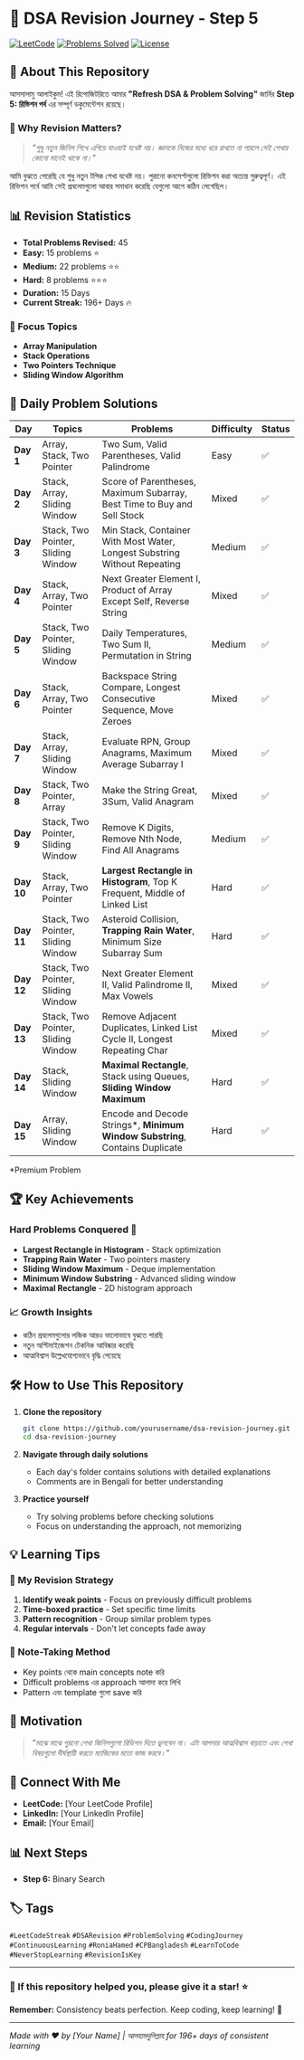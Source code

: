 # 🚀 DSA Revision Journey - Step 5 

[![LeetCode](https://img.shields.io/badge/LeetCode-196%2B%20Days%20Streak-orange?style=for-the-badge&logo=leetcode)](https://leetcode.com/)
[![Problems Solved](https://img.shields.io/badge/Problems%20Solved-45-brightgreen?style=for-the-badge)](https://github.com/)
[![License](https://img.shields.io/badge/License-MIT-blue.svg?style=for-the-badge)](LICENSE)

## 📖 About This Repository

আসসালামু আলাইকুম! এই রিপোজিটরিতে আমার **"Refresh DSA & Problem Solving"** জার্নির **Step 5: রিভিশন পর্ব** এর সম্পূর্ণ ডকুমেন্টেশন রয়েছে। 

### 🎯 Why Revision Matters?

> *"শুধু নতুন জিনিস শিখে এগিয়ে যাওয়াই যথেষ্ট নয়। জ্ঞানকে নিজের মধ্যে ধরে রাখতে না পারলে সেই শেখার কোনো মানেই থাকে না।"*

আমি বুঝতে পেরেছি যে শুধু নতুন টপিক শেখা যথেষ্ট নয়। পুরানো কনসেপ্টগুলো রিভিশন করা অত্যন্ত গুরুত্বপূর্ণ। এই রিভিশন পর্বে আমি সেই প্রবলেমগুলো আবার সমাধান করেছি যেগুলো আগে কঠিন লেগেছিল।

## 📊 Revision Statistics

- **Total Problems Revised:** 45
- **Easy:** 15 problems ⭐
- **Medium:** 22 problems ⭐⭐
- **Hard:** 8 problems ⭐⭐⭐
- **Duration:** 15 Days
- **Current Streak:** 196+ Days 🔥

### 🎯 Focus Topics
- **Array Manipulation**
- **Stack Operations**
- **Two Pointers Technique**
- **Sliding Window Algorithm**

## 📅 Daily Problem Solutions

| Day | Topics | Problems | Difficulty | Status |
|-----|--------|----------|------------|--------|
| **Day 1** | Array, Stack, Two Pointer | Two Sum, Valid Parentheses, Valid Palindrome | Easy | ✅ |
| **Day 2** | Stack, Array, Sliding Window | Score of Parentheses, Maximum Subarray, Best Time to Buy and Sell Stock | Mixed | ✅ |
| **Day 3** | Stack, Two Pointer, Sliding Window | Min Stack, Container With Most Water, Longest Substring Without Repeating | Medium | ✅ |
| **Day 4** | Stack, Array, Two Pointer | Next Greater Element I, Product of Array Except Self, Reverse String | Mixed | ✅ |
| **Day 5** | Stack, Two Pointer, Sliding Window | Daily Temperatures, Two Sum II, Permutation in String | Medium | ✅ |
| **Day 6** | Stack, Array, Two Pointer | Backspace String Compare, Longest Consecutive Sequence, Move Zeroes | Mixed | ✅ |
| **Day 7** | Stack, Array, Sliding Window | Evaluate RPN, Group Anagrams, Maximum Average Subarray I | Mixed | ✅ |
| **Day 8** | Stack, Two Pointer, Array | Make the String Great, 3Sum, Valid Anagram | Mixed | ✅ |
| **Day 9** | Stack, Two Pointer, Sliding Window | Remove K Digits, Remove Nth Node, Find All Anagrams | Medium | ✅ |
| **Day 10** | Stack, Array, Two Pointer | **Largest Rectangle in Histogram**, Top K Frequent, Middle of Linked List | Hard | ✅ |
| **Day 11** | Stack, Two Pointer, Sliding Window | Asteroid Collision, **Trapping Rain Water**, Minimum Size Subarray Sum | Hard | ✅ |
| **Day 12** | Stack, Two Pointer, Sliding Window | Next Greater Element II, Valid Palindrome II, Max Vowels | Mixed | ✅ |
| **Day 13** | Stack, Two Pointer, Sliding Window | Remove Adjacent Duplicates, Linked List Cycle II, Longest Repeating Char | Mixed | ✅ |
| **Day 14** | Stack, Sliding Window | **Maximal Rectangle**, Stack using Queues, **Sliding Window Maximum** | Hard | ✅ |
| **Day 15** | Array, Sliding Window | Encode and Decode Strings*, **Minimum Window Substring**, Contains Duplicate | Hard | ✅ |

*Premium Problem

## 🏆 Key Achievements

### Hard Problems Conquered 💪
- **Largest Rectangle in Histogram** - Stack optimization
- **Trapping Rain Water** - Two pointers mastery
- **Sliding Window Maximum** - Deque implementation
- **Minimum Window Substring** - Advanced sliding window
- **Maximal Rectangle** - 2D histogram approach

### 📈 Growth Insights
- কঠিন প্রবলেমগুলোর লজিক আরও ভালোভাবে বুঝতে পারছি
- নতুন অপ্টিমাইজেশন টেকনিক আবিষ্কার করেছি
- আত্মবিশ্বাস উল্লেখযোগ্যভাবে বৃদ্ধি পেয়েছে

## 🛠️ How to Use This Repository

1. **Clone the repository**
   ```bash
   git clone https://github.com/yourusername/dsa-revision-journey.git
   cd dsa-revision-journey
   ```

2. **Navigate through daily solutions**
   - Each day's folder contains solutions with detailed explanations
   - Comments are in Bengali for better understanding

3. **Practice yourself**
   - Try solving problems before checking solutions
   - Focus on understanding the approach, not memorizing

## 💡 Learning Tips

### 🎯 My Revision Strategy
1. **Identify weak points** - Focus on previously difficult problems
2. **Time-boxed practice** - Set specific time limits
3. **Pattern recognition** - Group similar problem types
4. **Regular intervals** - Don't let concepts fade away

### 📝 Note-Taking Method
- Key points থেকে main concepts note করি
- Difficult problems এর approach আলাদা করে লিখি
- Pattern এবং template গুলো save করি

## 🌟 Motivation

> *"মাঝে মাঝে পুরনো শেখা জিনিসগুলো রিভিশন দিতে ভুলবেন না। এটা আপনার আত্মবিশ্বাস বাড়াতে এবং শেখা বিষয়গুলো দীর্ঘস্থায়ী করতে ম্যাজিকের মতো কাজ করবে।"*

## 🤝 Connect With Me

- **LeetCode:** [Your LeetCode Profile]
- **LinkedIn:** [Your LinkedIn Profile]
- **Email:** [Your Email]

## 📊 Next Steps

- **Step 6:** Binary Search 

## 🏷️ Tags

`#LeetCodeStreak` `#DSARevision` `#ProblemSolving` `#CodingJourney` `#ContinuousLearning` `#RoniaHamed` `#CPBangladesh` `#LearnToCode` `#NeverStopLearning` `#RevisionIsKey`

---

### 🌟 If this repository helped you, please give it a star! ⭐

**Remember:** Consistency beats perfection. Keep coding, keep learning! 💪

---

*Made with ❤️ by [Your Name] | আলহামদুলিল্লাহ for 196+ days of consistent learning*